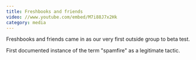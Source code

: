 ```yaml
---
title: Freshbooks and friends
video: //www.youtube.com/embed/M7i88J7x2Hk
category: media
---
```


Freshbooks and friends came in as our very first outside group to beta test.

First documented instance of the term "spamfire" as a legitimate tactic.
